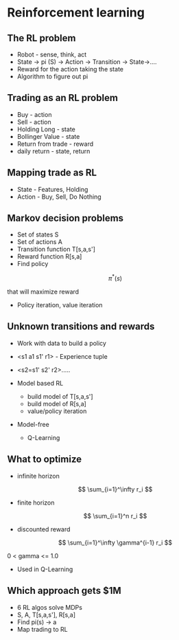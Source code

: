 # Reinforcement learning

## The RL problem

* Robot - sense, think, act
* State -> pi (S) -> Action -> Transition -> State->....
* Reward for the action taking the state
* Algorithm to figure out pi

## Trading as an RL problem

* Buy - action
* Sell - action
* Holding Long - state
* Bollinger Value - state
* Return from trade - reward
* daily return - state, return

## Mapping trade as RL

* State - Features, Holding
* Action - Buy, Sell, Do Nothing

## Markov decision problems

* Set of states S
* Set of actions A
* Transition function T[s,a,s']
* Reward function R[s,a]
* Find policy

$$ \pi^*(s) $$

that will maximize reward

* Policy iteration, value iteration

## Unknown transitions and rewards

* Work with data to build a policy
* <s1 a1 s1' r1>  - Experience tuple
* <s2=s1' s2' r2>.....

* Model based RL 
    * build model of T[s,a,s']
    * build model of R[s,a]
    * value/policy iteration
* Model-free
    * Q-Learning


## What to optimize

* infinite horizon

$$ \sum_{i=1}^\infty r_i	$$

* finite horizon

$$ \sum_{i=1}^n r_i	$$

* discounted reward

$$ \sum_{i=1}^\infty \gamma^{i-1} r_i	$$ 

0 < gamma <= 1.0 

* Used in Q-Learning


## Which approach gets $1M

* 6 RL algos solve MDPs
* S, A, T[s,a,s'], R[s,a]
* Find pi(s) -> a
* Map trading to RL
